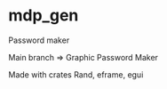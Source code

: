 # mdp_gen
Password maker

Main branch => Graphic Password Maker

Made with crates Rand, eframe, egui
